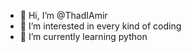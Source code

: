 - 👋 Hi, I’m @ThadIAmir
- 👀 I’m interested in every kind of coding
- 🌱 I’m currently learning python

<!---
ThadIAmir/ThadIAmir is a ✨ special ✨ repository because its `README.md` (this file) appears on your GitHub profile.
You can click the Preview link to take a look at your changes.
--->
